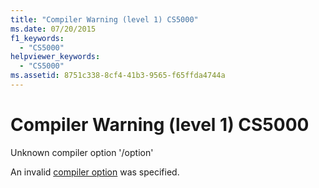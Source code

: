 ```yaml
---
title: "Compiler Warning (level 1) CS5000"
ms.date: 07/20/2015
f1_keywords: 
  - "CS5000"
helpviewer_keywords: 
  - "CS5000"
ms.assetid: 8751c338-8cf4-41b3-9565-f65ffda4744a
---
```

# Compiler Warning (level 1) CS5000
Unknown compiler option '/option'  
  
 An invalid [compiler option](../language-reference/compiler-options/index.md) was specified.
